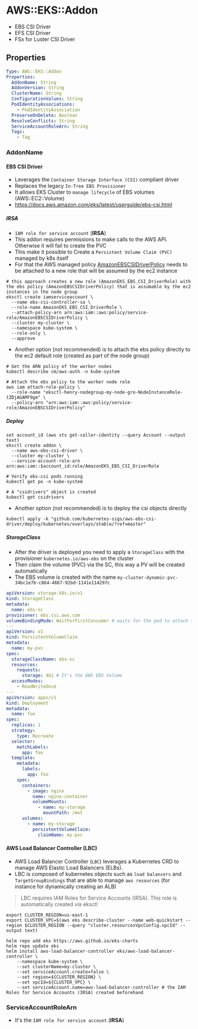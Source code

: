 # AWS::EKS::Addon

- EBS CSI Driver
- EFS CSI Driver
- FSx for Luster CSI Driver

## Properties

```yaml
Type: AWS::EKS::Addon
Properties:
  AddonName: String
  AddonVersion: String
  ClusterName: String
  ConfigurationValues: String
  PodIdentityAssociations:
    - PodIdentityAssociation
  PreserveOnDelete: Boolean
  ResolveConflicts: String
  ServiceAccountRoleArn: String
  Tags:
    - Tag
```

### AddonName

#### EBS CSI Driver

- Leverages the `Container Storage Interface (CSI)` compliant driver
- Replaces the legacy `In-Tree EBS Provisioner`
- It allows EKS Cluster to `manage lifecycle` of EBS volumes (AWS::EC2::Volume)
- <https://docs.aws.amazon.com/eks/latest/userguide/ebs-csi.html>

##### IRSA

- `IAM role for service account` (**IRSA**)
- This addon requires permissions to make calls to the AWS API. Otherwise it will fail to create the PVC
- This make it possible to Create a `Persistent Volume Claim (PVC)` managed by k8s itself
- For that the AWS managed policy [AmazonEBSCSIDriverPolicy](https://docs.aws.amazon.com/aws-managed-policy/latest/reference/AmazonEBSCSIDriverPolicy.html) needs to be attached to a new role that will be assumed by the ec2 instance

```shell
# this approach creates a new role (AmazonEKS_EBS_CSI_DriverRole) with the ebs policy (AmazonEBSCSIDriverPolicy) that is assumable by the ec2 instances in the node group
eksctl create iamserviceaccount \
  --name ebs-csi-controller-sa \
  --role-name AmazonEKS_EBS_CSI_DriverRole \
  --attach-policy-arn arn:aws:iam::aws:policy/service-role/AmazonEBSCSIDriverPolicy \
  --cluster my-cluster \
  --namespace kube-system \
  --role-only \
  --approve
```

- Another option (not recommended) is to attach the ebs policy directly to the ec2 default role (created as part of the node group)

```shell
# Get the ARN policy of the worker nodes
kubectl describe cm/aws-auth -n kube-system

# Attach the ebs policy to the worker node role
aws iam attach-role-policy \
  --role-name "eksctl-henry-nodegroup-my-node-gro-NodeInstanceRole-tZDjAGAMF9gm" \
  --policy-arn "arn:aws:iam::aws:policy/service-role/AmazonEBSCSIDriverPolicy"
```

##### Deploy

```shell
set account_id (aws sts get-caller-identity --query Account --output text)
eksctl create addon \
  --name aws-ebs-csi-driver \
  --cluster my-cluster \
  --service-account-role-arn arn:aws:iam::$account_id:role/AmazonEKS_EBS_CSI_DriverRole
```

```shell
# Verify ebs-csi pods running
kubectl get po -n kube-system

# A "csidrivers" object is created
kubectl get csidrivers
```

- Another option (not recommended) is to deploy the csi objects directly

```shell
kubectl apply -k "github.com/kubernetes-sigs/aws-ebs-csi-driver/deploy/kubernetes/overlays/stable/?ref=master"
```

##### StorageClass

- After the driver is deployed you need to apply a `StorageClass` with the provisioner `kubernetes.io/aws-ebs` on the cluster
- Then claim the volume (PVC) via the SC, this way a PV will be created automatically
- The EBS volume is created with the name `my-cluster-dynamic-pvc-34bc1e7b-c864-4667-92bd-1141e114297c`

```yaml
apiVersion: storage.k8s.io/v1
kind: StorageClass
metadata:
  name: ebs-sc
provisioner: ebs.csi.aws.com
volumeBindingMode: WaitForFirstConsumer # waits for the pod to attach the volume for creating it
---
apiVersion: v1
kind: PersistentVolumeClaim
metadata:
  name: my-pvc
spec:
  storageClassName: ebs-sc
  resources:
    requests:
      storage: 4Gi # It's the AWS EBS Volume
  accessModes:
    - ReadWriteOnce
---
apiVersion: apps/v1
kind: Deployment
metadata:
  name: foo
spec:
  replicas: 1
  strategy:
    type: Recreate
  selector:
    matchLabels:
      app: foo
  template:
    metadata:
      labels:
        app: foo
    spec:
      containers:
        - image: nginx
          name: nginx-container
          volumeMounts:
            - name: my-storage
              mountPath: /mnt
      volumes:
        - name: my-storage
          persistentVolumeClaim:
            claimName: my-pvc
```

#### AWS Load Balancer Controller (LBC)

- AWS Load Balancer Controller (`LBC`) leverages a Kubernetes CRD to manage AWS Elastic Load Balancers (ELBs).
- LBC is composed of kubernetes objects such as `load balancers` and `TargetGroupBindings` that are able to manage `aws resources` (for instance for dynamically creating an ALB)

> LBC requires IAM Roles for Service Accounts (IRSA). This role is automatically created via eksctl

```shell
export CLUSTER_REGION=us-east-1
export CLUSTER_VPC=$(aws eks describe-cluster --name web-quickstart --region $CLUSTER_REGION --query "cluster.resourcesVpcConfig.vpcId" --output text)

helm repo add eks https://aws.github.io/eks-charts
helm repo update eks
helm install aws-load-balancer-controller eks/aws-load-balancer-controller \
    --namespace kube-system \
    --set clusterName=my-cluster \
    --set serviceAccount.create=false \
    --set region=${CLUSTER_REGION} \
    --set vpcId=${CLUSTER_VPC} \
    --set serviceAccount.name=aws-load-balancer-controller # the IAM Roles for Service Accounts (IRSA) created beforehand
```

### ServiceAccountRoleArn

- It's the `IAM role for service account` (**IRSA**)

